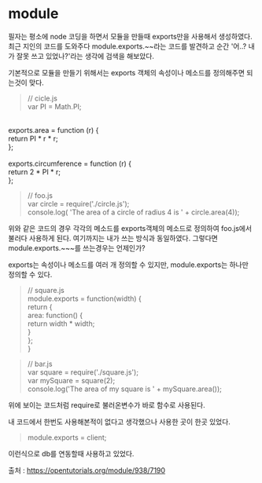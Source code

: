 # module

필자는 평소에 node 코딩을 하면서 모듈을 만들때 exports만을 사용해서 생성하였다.<br>
최근 지인의 코드를 도와주다 module.exports.~~라는 코드를 발견하고 순간 '어..? 내가 잘못 쓰고 있었나?'라는 생각에 검색을 해보았다.

기본적으로 모듈을 만들기 위해서는 exports 객체의 속성이나 메소드를 정의해주면 되는것이 맞다.
> // cicle.js<br>
var PI = Math.PI;<br>
 <br>
exports.area = function (r) {<br>
    return PI * r * r;<br>
};<br>
 <br>
exports.circumference = function (r) {<br>
    return 2 * PI * r;<br>
};<br>

>// foo.js<br>
var circle = require('./circle.js');<br>
console.log( 'The area of a circle of radius 4 is '
    + circle.area(4));

위와 같은 코드의 경우 각각의 메소드를 exports객체의 메소드로 정의하여 foo.js에서 불러다 사용하게 된다. 여기까지는 내가 쓰는 방식과 동일하였다. 그렇다면 module.exports.~~~를 쓰는경우는 언제인가?

exports는 속성이나 메소드를 여러 개 정의할 수 있지만, module.exports는 하나만 정의할 수 있다.

>// square.js<br>
module.exports = function(width) {<br>
    return {<br>
        area: function() {<br>
                return width * width;<br>
           }<br>
    };<br>
}<br>

> // bar.js<br>
var square = require('./square.js');<br>
var mySquare = square(2);<br>
console.log('The area of my square is ' + mySquare.area());<br>

위에 보이는 코드처럼 require로 불러온변수가 바로 함수로 사용된다.

내 코드에서 한번도 사용해본적이 없다고 생각했으나 사용한 곳이 한곳 있었다.

>module.exports = client;

이런식으로 db를 연동할때 사용하고 있었다.

출처 : https://opentutorials.org/module/938/7190
